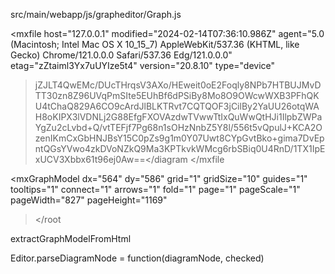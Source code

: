 <!-- mxGraph ：drawio内置的Graph解析器 -->
src/main/webapp/js/grapheditor/Graph.js

<!-- mxfile：diagram文件的存储形式 -->
<mxfile
  host="127.0.0.1"
  modified="2024-02-14T07:36:10.986Z"
  agent="5.0 (Macintosh; Intel Mac OS X 10_15_7) AppleWebKit/537.36 (KHTML, like Gecko) Chrome/121.0.0.0 Safari/537.36 Edg/121.0.0.0"
  etag="zZtaiml3Yx7uUYIze5t4"
  version="20.8.10"
  type="device"
  ><diagram id="fIiA2W3dLfb0ScCYOYvh" name="Page-1"
    >jZJLT4QwEMc/DUcTHrqsV3AXo/HEweit0oE2Foqly8NPb7HTBUJMvDTT30zn8Z96UVqPmSIte5EUhBf6dPSiBy8Mo8O9OWcwWXB3PFhQKU4tChaQ829A6CO9cArdJlBLKTRvt7CQTQOF3jCilBy2YaUU26otqWAH8oKIPX3lVDNLj2G88EfgFXOVAzdwTVwwTtIxQuWwQtHJi1IlpbZWPaYgZu2cLvbd+Q/vtTEFjf7Pg68n1sOHzNnbZ5Y8l/556t5vQpulJ+KCA2OzenIKmCxGbHNJBsY15C0pZs9g1m0Y07Uwt8CYpGvtBko+gima7DvEpntQGsYVwo4zkDVoNZkQ9Ma3KPTkvkWMcg6rbSBiq0U4RnD/1TX1IpExUCV3Xbbx61t96ej0Aw==</diagram
  ></mxfile
>

<!-- mxgraphmodel：mxfile经过mxgraph解析后的数据结构 -->
<mxGraphModel
  dx="564"
  dy="586"
  grid="1"
  gridSize="10"
  guides="1"
  tooltips="1"
  connect="1"
  arrows="1"
  fold="1"
  page="1"
  pageScale="1"
  pageWidth="827"
  pageHeight="1169"
  ><root
    ><mxCell id="0" /><mxCell id="1" parent="0" /><mxCell
      id="qJhveboShYkGBKf0FysZ-2"
      value=""
      style="ellipse;whiteSpace=wrap;html=1;aspect=fixed;"
      parent="1"
      vertex="1"
      ><mxGeometry
        x="747"
        y="1070"
        width="80"
        height="80"
        as="geometry" /></mxCell></root
></mxGraphModel>

<!-- extractGraphModelFromHtml ： Helper function to extract the graph model XML node.-->
extractGraphModelFromHtml

<!-- key point -->
<!-- 解析digrams标签，即mxfile -->
Editor.parseDiagramNode = function(diagramNode, checked)




